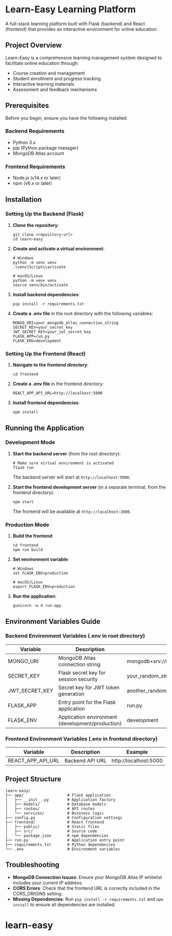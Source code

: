 # Learn-Easy Learning Platform

A full-stack learning platform built with Flask (backend) and React (frontend) that provides an interactive environment for online education.

## Project Overview

Learn-Easy is a comprehensive learning management system designed to facilitate online education through:
- Course creation and management
- Student enrollment and progress tracking
- Interactive learning materials
- Assessment and feedback mechanisms

## Prerequisites

Before you begin, ensure you have the following installed:

### Backend Requirements
- Python 3.x
- pip (Python package manager)
- MongoDB Atlas account

### Frontend Requirements
- Node.js (v14.x or later)
- npm (v6.x or later)

## Installation

### Setting Up the Backend (Flask)

1. **Clone the repository**:
   ```
   git clone <repository-url>
   cd learn-easy
   ```

2. **Create and activate a virtual environment**:
   ```
   # Windows
   python -m venv venv
   .\venv\Scripts\activate

   # macOS/Linux
   python -m venv venv
   source venv/bin/activate
   ```

3. **Install backend dependencies**:
   ```
   pip install -r requirements.txt
   ```

4. **Create a .env file** in the root directory with the following variables:
   ```
   MONGO_URI=your_mongodb_atlas_connection_string
   SECRET_KEY=your_secret_key
   JWT_SECRET_KEY=your_jwt_secret_key
   FLASK_APP=run.py
   FLASK_ENV=development
   ```

### Setting Up the Frontend (React)

1. **Navigate to the frontend directory**:
   ```
   cd frontend
   ```

2. **Create a .env file** in the frontend directory:
   ```
   REACT_APP_API_URL=http://localhost:5000
   ```

3. **Install frontend dependencies**:
   ```
   npm install
   ```

## Running the Application

### Development Mode

1. **Start the backend server** (from the root directory):
   ```
   # Make sure virtual environment is activated
   flask run
   ```
   The backend server will start at `http://localhost:5000`.

2. **Start the frontend development server** (in a separate terminal, from the frontend directory):
   ```
   npm start
   ```
   The frontend will be available at `http://localhost:3000`.

### Production Mode

1. **Build the frontend**:
   ```
   cd frontend
   npm run build
   ```

2. **Set environment variable**:
   ```
   # Windows
   set FLASK_ENV=production
   
   # macOS/Linux
   export FLASK_ENV=production
   ```

3. **Run the application**:
   ```
   gunicorn -w 4 run:app
   ```

## Environment Variables Guide

### Backend Environment Variables (.env in root directory)

| Variable | Description | Example |
|----------|-------------|---------|
| MONGO_URI | MongoDB Atlas connection string | mongodb+srv://username:password@cluster.mongodb.net/database |
| SECRET_KEY | Flask secret key for session security | your_random_string_here |
| JWT_SECRET_KEY | Secret key for JWT token generation | another_random_string_here |
| FLASK_APP | Entry point for the Flask application | run.py |
| FLASK_ENV | Application environment (development/production) | development |

### Frontend Environment Variables (.env in frontend directory)

| Variable | Description | Example |
|----------|-------------|---------|
| REACT_APP_API_URL | Backend API URL | http://localhost:5000 |

## Project Structure

```
learn-easy/
├── app/                   # Flask application
│   ├── __init__.py        # Application factory
│   ├── models/            # Database models
│   ├── routes/            # API routes
│   └── services/          # Business logic
├── config.py              # Configuration settings
├── frontend/              # React frontend
│   ├── public/            # Static files
│   ├── src/               # Source code
│   └── package.json       # npm dependencies
├── run.py                 # Application entry point
├── requirements.txt       # Python dependencies
└── .env                   # Environment variables
```

## Troubleshooting

- **MongoDB Connection Issues**: Ensure your MongoDB Atlas IP whitelist includes your current IP address.
- **CORS Errors**: Check that the frontend URL is correctly included in the CORS_ORIGINS setting.
- **Missing Dependencies**: Run `pip install -r requirements.txt` and `npm install` to ensure all dependencies are installed.

# learn-easy